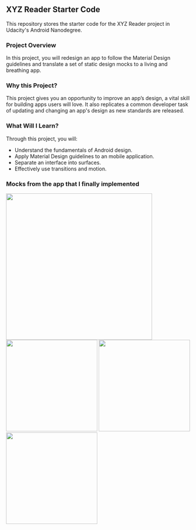 ## XYZ Reader Starter Code

This repository stores the starter code for the XYZ Reader project in Udacity's Android Nanodegree.

### Project Overview
In this project, you will redesign an app to follow the Material Design guidelines and translate a set of static design mocks to a living and breathing app.

### Why this Project?
This project gives you an opportunity to improve an app’s design, a vital skill for building apps users will love. It also replicates a common developer task of updating and changing an app's design as new standards are released.

### What Will I Learn?
Through this project, you will:

* Understand the fundamentals of Android design.
* Apply Material Design guidelines to an mobile application.
* Separate an interface into surfaces.
* Effectively use transitions and motion.

### Mocks from the app that I finally implemented

<img src="https://user-images.githubusercontent.com/827584/48567013-2f81dd80-e922-11e8-8f26-62c5031eeb57.png" width="400">

<img src="https://user-images.githubusercontent.com/827584/48567014-2f81dd80-e922-11e8-89a6-aeb1dccadd65.png" width="250">

<img src="https://user-images.githubusercontent.com/827584/48567015-301a7400-e922-11e8-8127-f746ea9f98f4.png" width="250">

<img src="https://user-images.githubusercontent.com/827584/48567024-327cce00-e922-11e8-825c-091e57de9a3d.png" width="250">
